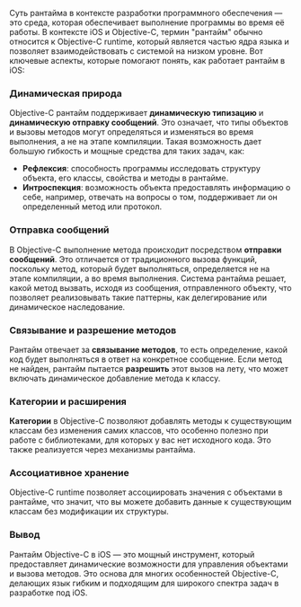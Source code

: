 Суть рантайма в контексте разработки программного обеспечения — это среда, которая обеспечивает выполнение программы во время её работы. В контексте iOS и Objective-C, термин "рантайм" обычно относится к Objective-C runtime, который является частью ядра языка и позволяет взаимодействовать с системой на низком уровне. Вот ключевые аспекты, которые помогают понять, как работает рантайм в iOS:

### Динамическая природа

Objective-C рантайм поддерживает **динамическую типизацию** и **динамическую отправку сообщений**. Это означает, что типы объектов и вызовы методов могут определяться и изменяться во время выполнения, а не на этапе компиляции. Такая возможность дает большую гибкость и мощные средства для таких задач, как:

- **Рефлексия**: способность программы исследовать структуру объекта, его классы, свойства и методы в рантайме.
- **Интроспекция**: возможность объекта предоставлять информацию о себе, например, отвечать на вопросы о том, поддерживает ли он определенный метод или протокол.

### Отправка сообщений

В Objective-C выполнение метода происходит посредством **отправки сообщений**. Это отличается от традиционного вызова функций, поскольку метод, который будет выполняться, определяется не на этапе компиляции, а во время выполнения. Система рантайма решает, какой метод вызвать, исходя из сообщения, отправленного объекту, что позволяет реализовывать такие паттерны, как делегирование или динамическое наследование.

### Связывание и разрешение методов

Рантайм отвечает за **связывание методов**, то есть определение, какой код будет выполняться в ответ на конкретное сообщение. Если метод не найден, рантайм пытается **разрешить** этот вызов на лету, что может включать динамическое добавление метода к классу.

### Категории и расширения

**Категории** в Objective-C позволяют добавлять методы к существующим классам без изменения самих классов, что особенно полезно при работе с библиотеками, для которых у вас нет исходного кода. Это также реализуется через механизмы рантайма.

### Ассоциативное хранение

Objective-C runtime позволяет ассоциировать значения с объектами в рантайме, что значит, что вы можете добавить данные к существующим классам без модификации их структуры.

### Вывод

Рантайм Objective-C в iOS — это мощный инструмент, который предоставляет динамические возможности для управления объектами и вызова методов. Это основа для многих особенностей Objective-C, делающих язык гибким и подходящим для широкого спектра задач в разработке под iOS.